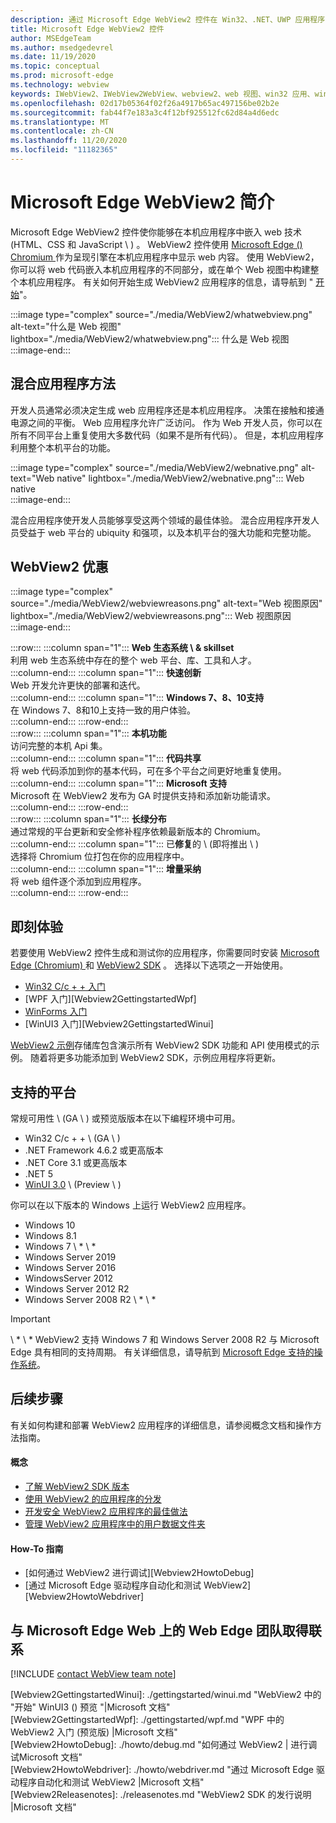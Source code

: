 ```yaml
---
description: 通过 Microsoft Edge WebView2 控件在 Win32、.NET、UWP 应用程序中托管 web 内容
title: Microsoft Edge WebView2 控件
author: MSEdgeTeam
ms.author: msedgedevrel
ms.date: 11/19/2020
ms.topic: conceptual
ms.prod: microsoft-edge
ms.technology: webview
keywords: IWebView2、IWebView2WebView、webview2、web 视图、win32 应用、win32、edge、ICoreWebView2、CoreWebView2、ICoreWebView2Host、浏览器控件、边缘 html、Windows 窗体、WinForms、WPF、.NET、WinUI、Project 留尼汪岛
ms.openlocfilehash: 02d17b05364f02f26a4917b65ac497156be02b2e
ms.sourcegitcommit: fab44f7e183a3c4f12bf925512fc62d84a4d6edc
ms.translationtype: MT
ms.contentlocale: zh-CN
ms.lasthandoff: 11/20/2020
ms.locfileid: "11182365"
---
```

# Microsoft Edge WebView2 简介  

Microsoft Edge WebView2 控件使你能够在本机应用程序中嵌入 web 技术 (HTML、CSS 和 JavaScript \ ) 。  WebView2 控件使用 [Microsoft Edge () Chromium ][MicrosoftedgeinsiderMain] 作为呈现引擎在本机应用程序中显示 web 内容。  使用 WebView2，你可以将 web 代码嵌入本机应用程序的不同部分，或在单个 Web 视图中构建整个本机应用程序。  有关如何开始生成 WebView2 应用程序的信息，请导航到 " [开始](#getting-started)"。  

:::image type="complex" source="./media/WebView2/whatwebview.png" alt-text="什么是 Web 视图" lightbox="./media/WebView2/whatwebview.png":::
   什么是 Web 视图  
:::image-end:::  

## 混合应用程序方法  

开发人员通常必须决定生成 web 应用程序还是本机应用程序。  决策在接触和接通电源之间的平衡。  Web 应用程序允许广泛访问。  作为 Web 开发人员，你可以在所有不同平台上重复使用大多数代码（如果不是所有代码）。  但是，本机应用程序利用整个本机平台的功能。  

:::image type="complex" source="./media/WebView2/webnative.png" alt-text="Web native" lightbox="./media/WebView2/webnative.png":::
   Web native  
:::image-end:::  

混合应用程序使开发人员能够享受这两个领域的最佳体验。  混合应用程序开发人员受益于 web 平台的 ubiquity 和强项，以及本机平台的强大功能和完整功能。  

## WebView2 优惠  

:::image type="complex" source="./media/WebView2/webviewreasons.png" alt-text="Web 视图原因" lightbox="./media/WebView2/webviewreasons.png":::
   Web 视图原因  
:::image-end:::  

:::row:::
   :::column span="1":::
      **Web 生态系统 \ & skillset**  
      利用 web 生态系统中存在的整个 web 平台、库、工具和人才。  
   :::column-end:::
   :::column span="1":::
      **快速创新**  
      Web 开发允许更快的部署和迭代。  
   :::column-end:::
   :::column span="1":::
      **Windows 7、8、10支持**  
      在 Windows 7、8和10上支持一致的用户体验。  
   :::column-end:::
:::row-end:::  
:::row:::
   :::column span="1":::
      **本机功能**  
      访问完整的本机 Api 集。  
   :::column-end:::
   :::column span="1":::
      **代码共享**  
      将 web 代码添加到你的基本代码，可在多个平台之间更好地重复使用。  
   :::column-end:::
   :::column span="1":::
      **Microsoft 支持**  
      Microsoft 在 WebView2 发布为 GA 时提供支持和添加新功能请求。  
   :::column-end:::
:::row-end:::  
:::row:::
   :::column span="1":::
      **长绿分布**  
      通过常规的平台更新和安全修补程序依赖最新版本的 Chromium。  
   :::column-end:::
   :::column span="1":::
      已**修复**的 \ (即将推出 \ )   
      选择将 Chromium 位打包在你的应用程序中。  
   :::column-end:::
   :::column span="1":::
      **增量采纳**  
      将 web 组件逐个添加到应用程序。  
   :::column-end:::
:::row-end:::  

## 即刻体验  

若要使用 WebView2 控件生成和测试你的应用程序，你需要同时安装 [Microsoft Edge (Chromium) ][MicrosoftedgeinsiderDownload] 和 [WebView2 SDK][NugetPackagesMicrosoftWebWebView2] 。  选择以下选项之一开始使用。  

*   [Win32 C/c + + 入门][Webview2GettingstartedWin32]  
*   [WPF 入门][Webview2GettingstartedWpf]  
*   [WinForms 入门][Webview2GettingstartedWinforms]  
*   [WinUI3 入门][Webview2GettingstartedWinui]  

[WebView2 示例][GithubMicrosoftedgeWebview2samples]存储库包含演示所有 WebView2 SDK 功能和 API 使用模式的示例。  随着将更多功能添加到 WebView2 SDK，示例应用程序将更新。  

## 支持的平台  

常规可用性 \ (GA \ ) 或预览版版本在以下编程环境中可用。  

*   Win32 C/c + + \ (GA \ ) 
*   .NET Framework 4.6.2 或更高版本
*   .NET Core 3.1 或更高版本
*   .NET 5
*   [WinUI 3.0][UwpToolkitsWinui3] \ (Preview \ ) 

你可以在以下版本的 Windows 上运行 WebView2 应用程序。  

*   Windows 10  
*   Windows 8.1  
*   Windows 7 \ * \ *  
*   Windows Server 2019  
*   Windows Server 2016  
*   WindowsServer 2012  
*   Windows Server 2012 R2  
*   Windows Server 2008 R2 \ * \ *  

> [!IMPORTANT]
> \ * \ * WebView2 支持 Windows 7 和 Windows Server 2008 R2 与 Microsoft Edge 具有相同的支持周期。  有关详细信息，请导航到 [Microsoft Edge 支持的操作系统][DeployedgeMicrosoftEdgeSupportedOS]。  

## 后续步骤  

有关如何构建和部署 WebView2 应用程序的详细信息，请参阅概念文档和操作方法指南。  

#### 概念  

*   [了解 WebView2 SDK 版本][Webview2ConceptsVersioning]
*   [使用 WebView2 的应用程序的分发][Webview2ConceptsDistribution]  
*   [开发安全 WebView2 应用程序的最佳做法][Webview2ConceptsSecurity]
*   [管理 WebView2 应用程序中的用户数据文件夹][Webview2ConceptsUserdatafolder]
 
#### How-To 指南  

*   [如何通过 WebView2 进行调试][Webview2HowtoDebug]  
*   [通过 Microsoft Edge 驱动程序自动化和测试 WebView2][Webview2HowtoWebdriver]


## 与 Microsoft Edge Web 上的 Web Edge 团队取得联系  

[!INCLUDE [contact WebView team note](./includes/contact-webview-team-note.md)]  

<!-- links -->  

[Webview2ConceptsDistribution]: ./concepts/distribution.md "使用 WebView2 | 的应用程序的分发Microsoft 文档"  
[Webview2ConceptsSecurity]: ./concepts/security.md "开发安全 WebView2 应用程序的最佳做法 |Microsoft 文档"  
[Webview2ConceptsUserdatafolder]: ./concepts/userdatafolder.md "管理用户数据文件夹 |Microsoft 文档"  
[Webview2ConceptsVersioning]: ./concepts/versioning.md "了解 WebView2 SDK 版本 |Microsoft 文档"  
[Webview2GettingstartedWin32]: ./gettingstarted/win32.md "WebView2 | 入门 |Microsoft 文档"  
[Webview2GettingstartedWinforms]: ./gettingstarted/winforms.md "Windows Forms 应用中的 WebView2 入门 (预览版) |Microsoft 文档"  
[Webview2GettingstartedWinui]: ./gettingstarted/winui.md "WebView2 中的 "开始" WinUI3 () 预览 "|Microsoft 文档"  
[Webview2GettingstartedWpf]: ./gettingstarted/wpf.md "WPF 中的 WebView2 入门 (预览版) |Microsoft 文档"  
[Webview2HowtoDebug]: ./howto/debug.md "如何通过 WebView2 | 进行调试Microsoft 文档"  
[Webview2HowtoWebdriver]: ./howto/webdriver.md "通过 Microsoft Edge 驱动程序自动化和测试 WebView2 |Microsoft 文档"  
[Webview2Releasenotes]: ./releasenotes.md "WebView2 SDK 的发行说明 |Microsoft 文档"  

[UwpToolkitsWinui3]: /uwp/toolkits/winui3/index "Windows UI 库3预览版 2 (2020 年7月) |Microsoft 文档"  

[DeployedgeMicrosoftEdgeSupportedOS]: /deployedge/microsoft-edge-supported-operating-systems "Microsoft Edge 支持的操作系统 |Microsoft 文档"  

[GithubMicrosoftedgeWebview2samples]: https://github.com/MicrosoftEdge/WebView2Samples "WebView2 示例-MicrosoftEdge/WebView2Samples |GitHub"  
[GithubMicrosoftedgeWebviewfeddback]: https://github.com/MicrosoftEdge/WebViewFeedback "Web 视图反馈-MicrosoftEdge/WebViewFeedback |GitHub" 

[MicrosoftedgeinsiderMain]: https://www.microsoftedgeinsider.com "Microsoft Edge 预览体验成员"  
[MicrosoftedgeinsiderDownload]: https://www.microsoftedgeinsider.com/download "下载 Microsoft Edge 预览体验成员"  

[NugetPackagesMicrosoftWebWebView2]: https://www.nuget.org/packages/Microsoft.Web.WebView2 "WebView2 |NuGet 库"  
